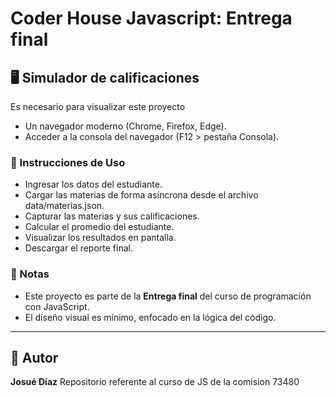 # Coder House Javascript: Entrega final

## 🖥️ Simulador de calificaciones 
Es necesario para visualizar este proyecto
- Un navegador moderno (Chrome, Firefox, Edge).
- Acceder a la consola del navegador (F12 > pestaña Consola).

### 🧪 Instrucciones de Uso

- Ingresar los datos del estudiante.
- Cargar las materias de forma asíncrona desde el archivo data/materias.json.
- Capturar las materias y sus calificaciones.
- Calcular el promedio del estudiante.
- Visualizar los resultados en pantalla.
- Descargar el reporte final.

### 📄 Notas

- Este proyecto es parte de la **Entrega final** del curso de programación con JavaScript.
- El diseño visual es mínimo, enfocado en la lógica del código.
---

## 🚀 Autor

**Josué Díaz**
Repositorio referente al curso de JS de la comision 73480


